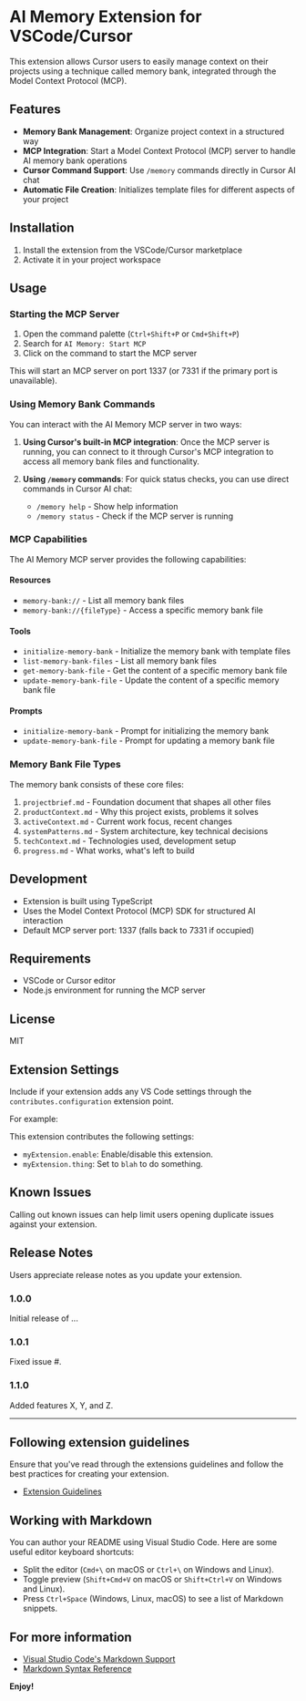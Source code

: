 # AI Memory Extension for VSCode/Cursor

This extension allows Cursor users to easily manage context on their projects using a technique called memory bank, integrated through the Model Context Protocol (MCP).

## Features

- **Memory Bank Management**: Organize project context in a structured way
- **MCP Integration**: Start a Model Context Protocol (MCP) server to handle AI memory bank operations
- **Cursor Command Support**: Use `/memory` commands directly in Cursor AI chat
- **Automatic File Creation**: Initializes template files for different aspects of your project

## Installation

1. Install the extension from the VSCode/Cursor marketplace
2. Activate it in your project workspace

## Usage

### Starting the MCP Server

1. Open the command palette (`Ctrl+Shift+P` or `Cmd+Shift+P`)
2. Search for `AI Memory: Start MCP`
3. Click on the command to start the MCP server

This will start an MCP server on port 1337 (or 7331 if the primary port is unavailable).

### Using Memory Bank Commands

You can interact with the AI Memory MCP server in two ways:

1. **Using Cursor's built-in MCP integration**:
   Once the MCP server is running, you can connect to it through Cursor's MCP integration to access all memory bank files and functionality.

2. **Using `/memory` commands**:
   For quick status checks, you can use direct commands in Cursor AI chat:
   - `/memory help` - Show help information
   - `/memory status` - Check if the MCP server is running

### MCP Capabilities

The AI Memory MCP server provides the following capabilities:

#### Resources

- `memory-bank://` - List all memory bank files
- `memory-bank://{fileType}` - Access a specific memory bank file

#### Tools

- `initialize-memory-bank` - Initialize the memory bank with template files
- `list-memory-bank-files` - List all memory bank files
- `get-memory-bank-file` - Get the content of a specific memory bank file
- `update-memory-bank-file` - Update the content of a specific memory bank file

#### Prompts

- `initialize-memory-bank` - Prompt for initializing the memory bank
- `update-memory-bank-file` - Prompt for updating a memory bank file

### Memory Bank File Types

The memory bank consists of these core files:

1. `projectbrief.md` - Foundation document that shapes all other files
2. `productContext.md` - Why this project exists, problems it solves
3. `activeContext.md` - Current work focus, recent changes
4. `systemPatterns.md` - System architecture, key technical decisions
5. `techContext.md` - Technologies used, development setup
6. `progress.md` - What works, what's left to build

## Development

- Extension is built using TypeScript
- Uses the Model Context Protocol (MCP) SDK for structured AI interaction
- Default MCP server port: 1337 (falls back to 7331 if occupied)

## Requirements

- VSCode or Cursor editor
- Node.js environment for running the MCP server

## License

MIT

## Extension Settings

Include if your extension adds any VS Code settings through the `contributes.configuration` extension point.

For example:

This extension contributes the following settings:

* `myExtension.enable`: Enable/disable this extension.
* `myExtension.thing`: Set to `blah` to do something.

## Known Issues

Calling out known issues can help limit users opening duplicate issues against your extension.

## Release Notes

Users appreciate release notes as you update your extension.

### 1.0.0

Initial release of ...

### 1.0.1

Fixed issue #.

### 1.1.0

Added features X, Y, and Z.

---

## Following extension guidelines

Ensure that you've read through the extensions guidelines and follow the best practices for creating your extension.

* [Extension Guidelines](https://code.visualstudio.com/api/references/extension-guidelines)

## Working with Markdown

You can author your README using Visual Studio Code. Here are some useful editor keyboard shortcuts:

* Split the editor (`Cmd+\` on macOS or `Ctrl+\` on Windows and Linux).
* Toggle preview (`Shift+Cmd+V` on macOS or `Shift+Ctrl+V` on Windows and Linux).
* Press `Ctrl+Space` (Windows, Linux, macOS) to see a list of Markdown snippets.

## For more information

* [Visual Studio Code's Markdown Support](http://code.visualstudio.com/docs/languages/markdown)
* [Markdown Syntax Reference](https://help.github.com/articles/markdown-basics/)

**Enjoy!**
